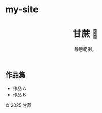 # my-site
<!-- index.html — 最小可上線範例 -->
<!doctype html>
<html lang="zh-Hant">
<head>
  <meta charset="utf-8" />
  <meta name="viewport" content="width=device-width,initial-scale=1" />
  <title>甘蔗的網站</title>
  <link rel="stylesheet" href="styles.css">
</head>
<body>
  <header>
    <h1>甘蔗 🍬</h1>
    <p>靜態範例。</p>
  </header>
  <main>
    <section>
      <h2>作品集</h2>
      <ul>
        <li>作品 A</li>
        <li>作品 B</li>
      </ul>
    </section>
  </main>
  <footer>
    <p>© 2025 甘蔗</p>
  </footer>
  <script src="script.js"></script>
</body>
</html>
